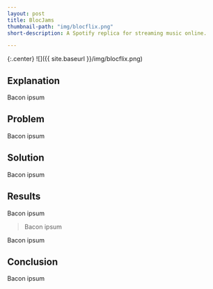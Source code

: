 ```yaml
---
layout: post
title: BlocJams
thumbnail-path: "img/blocflix.png"
short-description: A Spotify replica for streaming music online.

---
```


{:.center}
![]({{ site.baseurl }}/img/blocflix.png)

## Explanation

Bacon ipsum

## Problem

Bacon ipsum 

## Solution

Bacon ipsum 

## Results

Bacon ipsum

> Bacon ipsum

Bacon ipsum

## Conclusion

Bacon ipsum